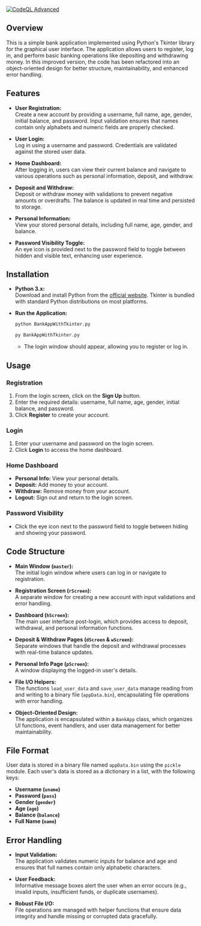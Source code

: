 [![CodeQL Advanced](https://github.com/chintanboghara/BankApp-With-Tkinter/actions/workflows/codeql.yml/badge.svg?branch=main)](https://github.com/chintanboghara/BankApp-With-Tkinter/actions/workflows/codeql.yml)

## Overview

This is a simple bank application implemented using Python's Tkinter library for the graphical user interface. The application allows users to register, log in, and perform basic banking operations like depositing and withdrawing money. In this improved version, the code has been refactored into an object-oriented design for better structure, maintainability, and enhanced error handling.

## Features

- **User Registration:**  
  Create a new account by providing a username, full name, age, gender, initial balance, and password. Input validation ensures that names contain only alphabets and numeric fields are properly checked.
  
- **User Login:**  
  Log in using a username and password. Credentials are validated against the stored user data.
  
- **Home Dashboard:**  
  After logging in, users can view their current balance and navigate to various operations such as personal information, deposit, and withdraw.
  
- **Deposit and Withdraw:**  
  Deposit or withdraw money with validations to prevent negative amounts or overdrafts. The balance is updated in real time and persisted to storage.
  
- **Personal Information:**  
  View your stored personal details, including full name, age, gender, and balance.
  
- **Password Visibility Toggle:**  
  An eye icon is provided next to the password field to toggle between hidden and visible text, enhancing user experience.

## Installation

- **Python 3.x:**  
  Download and install Python from the [official website](https://www.python.org/downloads/). Tkinter is bundled with standard Python distributions on most platforms.

- **Run the Application:**
     ```sh
     python BankAppWithTkinter.py
     ```
     ```sh
     py BankAppWithTkinter.py
     ```
   - The login window should appear, allowing you to register or log in.

## Usage

### Registration
1. From the login screen, click on the **Sign Up** button.
2. Enter the required details: username, full name, age, gender, initial balance, and password.
3. Click **Register** to create your account.

### Login
1. Enter your username and password on the login screen.
2. Click **Login** to access the home dashboard.

### Home Dashboard
- **Personal Info:** View your personal details.
- **Deposit:** Add money to your account.
- **Withdraw:** Remove money from your account.
- **Logout:** Sign out and return to the login screen.

### Password Visibility
- Click the eye icon next to the password field to toggle between hiding and showing your password.

## Code Structure

- **Main Window (`master`):**  
  The initial login window where users can log in or navigate to registration.

- **Registration Screen (`rScreen`):**  
  A separate window for creating a new account with input validations and error handling.

- **Dashboard (`hScreen`):**  
  The main user interface post-login, which provides access to deposit, withdrawal, and personal information functions.

- **Deposit & Withdraw Pages (`dScreen` & `wScreen`):**  
  Separate windows that handle the deposit and withdrawal processes with real-time balance updates.

- **Personal Info Page (`pScreen`):**  
  A window displaying the logged-in user's details.

- **File I/O Helpers:**  
  The functions `load_user_data` and `save_user_data` manage reading from and writing to a binary file (`appData.bin`), encapsulating file operations with error handling.

- **Object-Oriented Design:**  
  The application is encapsulated within a `BankApp` class, which organizes UI functions, event handlers, and user data management for better maintainability.

## File Format

User data is stored in a binary file named `appData.bin` using the `pickle` module. Each user's data is stored as a dictionary in a list, with the following keys:

- **Username (`uname`)**
- **Password (`pass`)**
- **Gender (`gender`)**
- **Age (`age`)**
- **Balance (`balance`)**
- **Full Name (`name`)**

## Error Handling

- **Input Validation:**  
  The application validates numeric inputs for balance and age and ensures that full names contain only alphabetic characters.
  
- **User Feedback:**  
  Informative message boxes alert the user when an error occurs (e.g., invalid inputs, insufficient funds, or duplicate usernames).

- **Robust File I/O:**  
  File operations are managed with helper functions that ensure data integrity and handle missing or corrupted data gracefully.
